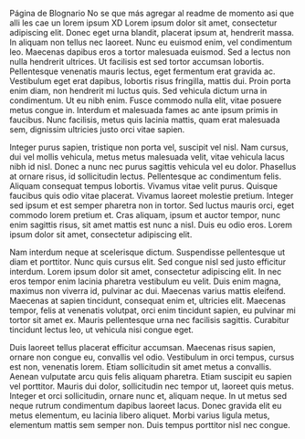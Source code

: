 Página de Blognario
No se que más agregar al readme de momento asi que alli les cae un lorem ipsum XD
Lorem ipsum dolor sit amet, consectetur adipiscing elit. Donec eget urna blandit, placerat ipsum at, hendrerit massa. In aliquam non tellus nec laoreet. Nunc eu euismod enim, vel condimentum leo. Maecenas dapibus eros a tortor malesuada euismod. Sed a lectus non nulla hendrerit ultrices. Ut facilisis est sed tortor accumsan lobortis. Pellentesque venenatis mauris lectus, eget fermentum erat gravida ac. Vestibulum eget erat dapibus, lobortis risus fringilla, mattis dui. Proin porta enim diam, non hendrerit mi luctus quis. Sed vehicula dictum urna in condimentum. Ut eu nibh enim. Fusce commodo nulla elit, vitae posuere metus congue in. Interdum et malesuada fames ac ante ipsum primis in faucibus. Nunc facilisis, metus quis lacinia mattis, quam erat malesuada sem, dignissim ultricies justo orci vitae sapien.

Integer purus sapien, tristique non porta vel, suscipit vel nisl. Nam cursus, dui vel mollis vehicula, metus metus malesuada velit, vitae vehicula lacus nibh id nisl. Donec a nunc nec purus sagittis vehicula vel eu dolor. Phasellus at ornare risus, id sollicitudin lectus. Pellentesque ac condimentum felis. Aliquam consequat tempus lobortis. Vivamus vitae velit purus. Quisque faucibus quis odio vitae placerat. Vivamus laoreet molestie pretium. Integer sed ipsum et est semper pharetra non in tortor. Sed luctus mauris orci, eget commodo lorem pretium et. Cras aliquam, ipsum et auctor tempor, nunc enim sagittis risus, sit amet mattis est nunc a nisl. Duis eu odio eros. Lorem ipsum dolor sit amet, consectetur adipiscing elit.

Nam interdum neque at scelerisque dictum. Suspendisse pellentesque ut diam et porttitor. Nunc quis cursus elit. Sed congue nisl sed justo efficitur interdum. Lorem ipsum dolor sit amet, consectetur adipiscing elit. In nec eros tempor enim lacinia pharetra vestibulum eu velit. Duis enim magna, maximus non viverra id, pulvinar ac dui. Maecenas varius mattis eleifend. Maecenas at sapien tincidunt, consequat enim et, ultricies elit. Maecenas tempor, felis at venenatis volutpat, orci enim tincidunt sapien, eu pulvinar mi tortor sit amet ex. Mauris pellentesque urna nec facilisis sagittis. Curabitur tincidunt lectus leo, ut vehicula nisi congue eget.

Duis laoreet tellus placerat efficitur accumsan. Maecenas risus sapien, ornare non congue eu, convallis vel odio. Vestibulum in orci tempus, cursus est non, venenatis lorem. Etiam sollicitudin sit amet metus a convallis. Aenean vulputate arcu quis felis aliquam pharetra. Etiam suscipit eu sapien vel porttitor. Mauris dui dolor, sollicitudin nec tempor ut, laoreet quis metus. Integer et orci sollicitudin, ornare nunc et, aliquam neque. In ut metus sed neque rutrum condimentum dapibus laoreet lacus. Donec gravida elit eu metus elementum, eu lacinia libero aliquet. Morbi varius ligula metus, elementum mattis sem semper non. Duis tempus porttitor nisl nec congue.
